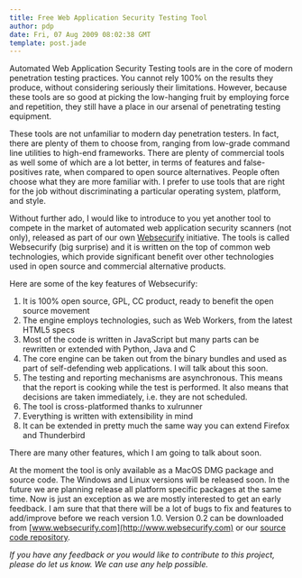 ```yaml
---
title: Free Web Application Security Testing Tool
author: pdp
date: Fri, 07 Aug 2009 08:02:38 GMT
template: post.jade
---
```


Automated Web Application Security Testing tools are in the core of modern penetration testing practices. You cannot rely 100% on the results they produce, without considering seriously their limitations. However, because these tools are so good at picking the low-hanging fruit by employing force and repetition, they still have a place in our arsenal of penetrating testing equipment.

These tools are not unfamiliar to modern day penetration testers. In fact, there are plenty of them to choose from, ranging from low-grade command line utilities to high-end frameworks. There are plenty of commercial tools as well some of which are a lot better, in terms of features and false-positives rate, when compared to open source alternatives. People often choose what they are more familiar with. I prefer to use tools that are right for the job without discriminating a particular operating system, platform, and style.

Without further ado, I would like to introduce to you yet another tool to compete in the market of automated web application security scanners (not only), released as part of our own [Websecurify](http://www.websecurify.com) initiative. The tools is called Websecurify (big surprise) and it is written on the top of common web technologies, which provide significant benefit over other technologies used in open source and commercial alternative products.

Here are some of the key features of Websecurify:

1. It is 100% open source, GPL, CC product, ready to benefit the open source movement
2. The engine employs technologies, such as Web Workers, from the latest HTML5 specs
3. Most of the code is written in JavaScript but many parts can be rewritten or extended with Python, Java and C
4. The core engine can be taken out from the binary bundles and used as part of self-defending web applications. I will talk about this soon.
5. The testing and reporting mechanisms are asynchronous. This means that the report is cooking while the test is performed. It also means that decisions are taken immediately, i.e. they are not scheduled.
6. The tool is cross-platformed thanks to xulrunner
7. Everything is written with extensibility in mind
8. It can be extended in pretty much the same way you can extend Firefox and Thunderbird

There are many other features, which I am going to talk about soon.

At the moment the tool is only available as a MacOS DMG package and source code. The Windows and Linux versions will be released soon. In the future we are planning release all platform specific packages at the same time. Now is just an exception as we are mostly interested to get an early feedback. I am sure that that there will be a lot of bugs to fix and features to add/improve before we reach version 1.0. Version 0.2 can be downloaded from [www.websecurify.com](http://www.websecurify.com) or our [source code repository](http://code.google.com/p/websecurify/).

_If you have any feedback or you would like to contribute to this project, please do let us know. We can use any help possible._
